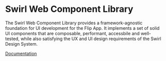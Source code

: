 # Swirl Web Component Library

The Swirl Web Component Library provides a framework-agnostic foundation for UI
development for the Flip App. It implements a set of solid UI components that
are composable, performant, accessbile and well-tested, while also satisfying
the UX and UI design requirements of the Swirl Design System.

[Documentation](https://swirl-storybook.flip-app.dev/)
